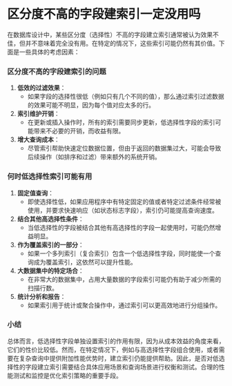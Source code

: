 # 区分度不高的字段建索引一定没用吗

<font style="color:rgba(0, 0, 0, 0.82);">在数据库设计中，某些区分度（选择性）不高的字段建立索引通常被认为效果不佳，但并不意味着完全没有用。在特定的情况下，这些索引可能仍然有其价值。下面是一些具体的考虑因素：</font>

### <font style="color:rgba(0, 0, 0, 0.82);">区分度不高的字段建索引的问题</font>
1. **<font style="color:rgba(0, 0, 0, 0.82);">低效的过滤效果</font>**<font style="color:rgba(0, 0, 0, 0.82);">：</font>
    - <font style="color:rgba(0, 0, 0, 0.82);">如果字段的选择性很低（例如只有几个不同的值），那么通过索引过滤数据的效果可能不明显，因为每个值对应太多的行。</font>
2. **<font style="color:rgba(0, 0, 0, 0.82);">索引维护开销</font>**<font style="color:rgba(0, 0, 0, 0.82);">：</font>
    - <font style="color:rgba(0, 0, 0, 0.82);">在更新或插入操作时，所有的索引需要同步更新，低选择性字段的索引可能带来不必要的开销，而收益有限。</font>
3. **<font style="color:rgba(0, 0, 0, 0.82);">增大查询成本</font>**<font style="color:rgba(0, 0, 0, 0.82);">：</font>
    - <font style="color:rgba(0, 0, 0, 0.82);">尽管索引帮助快速定位数据位置，但由于返回的数据集过大，可能会导致后续操作（如排序和过滤）带来额外的系统开销。</font>

### <font style="color:rgba(0, 0, 0, 0.82);">何时低选择性索引可能有用</font>
1. **<font style="color:rgba(0, 0, 0, 0.82);">固定值查询</font>**<font style="color:rgba(0, 0, 0, 0.82);">：</font>
    - <font style="color:rgba(0, 0, 0, 0.82);">即使选择性低，如果应用程序中有特定固定的值或者特定过滤条件经常被使用，并要求快速响应（如状态标志字段），索引仍可能提高查询速度。</font>
2. **<font style="color:rgba(0, 0, 0, 0.82);">结合其他高选择性条件</font>**<font style="color:rgba(0, 0, 0, 0.82);">：</font>
    - <font style="color:rgba(0, 0, 0, 0.82);">当低选择性的字段被结合其他有高选择性的字段一起使用时，可能仍然增益明显。</font>
3. **<font style="color:rgba(0, 0, 0, 0.82);">作为覆盖索引的一部分</font>**<font style="color:rgba(0, 0, 0, 0.82);">：</font>
    - <font style="color:rgba(0, 0, 0, 0.82);">如果一个多列索引（复合索引）包含一个低选择性字段，同时能使一个查询成为覆盖索引，这依然可以提升性能。</font>
4. **<font style="color:rgba(0, 0, 0, 0.82);">大数据集中的特定场合</font>**<font style="color:rgba(0, 0, 0, 0.82);">：</font>
    - <font style="color:rgba(0, 0, 0, 0.82);">在非常大的数据集中，占用大量数据的字段索引可能仍有助于减少所需的扫描行数。</font>
5. **<font style="color:rgba(0, 0, 0, 0.82);">统计分析和报告</font>**<font style="color:rgba(0, 0, 0, 0.82);">：</font>
    - <font style="color:rgba(0, 0, 0, 0.82);">如果索引用于统计或聚合操作中，通过索引可以更高效地进行分组操作。</font>

### <font style="color:rgba(0, 0, 0, 0.82);">小结</font>
<font style="color:rgba(0, 0, 0, 0.82);">总体而言，低选择性字段单独设置索引的作用有限，因为从成本效益的角度来看，它们的性价比较低。然而，在特定情况下，例如与高选择性字段组合使用，或者需要在复杂查询中提供附加性能优势时，建立索引仍能提供帮助。因此，是否对低选择性的字段建立索引需要结合具体应用场景和查询场景进行权衡和测试。合理的性能测试和监控是优化索引策略的重要手段。</font>


